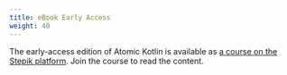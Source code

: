 ```yaml
---
title: eBook Early Access
weight: 40
---
```


The early-access edition of Atomic Kotlin is available as
[a course on the Stepik platform](https://stepik.org/course/15001).
Join the course to read the content.
